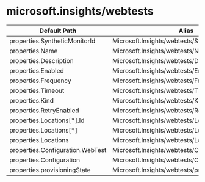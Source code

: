 # microsoft.insights/webtests

| Default Path | Alias |
|---|---|
| properties.SyntheticMonitorId | Microsoft.Insights/webtests/SyntheticMonitorId |
| properties.Name | Microsoft.Insights/webtests/Name |
| properties.Description | Microsoft.Insights/webtests/Description |
| properties.Enabled | Microsoft.Insights/webtests/Enabled |
| properties.Frequency | Microsoft.Insights/webtests/Frequency |
| properties.Timeout | Microsoft.Insights/webtests/Timeout |
| properties.Kind | Microsoft.Insights/webtests/Kind |
| properties.RetryEnabled | Microsoft.Insights/webtests/RetryEnabled |
| properties.Locations[*].Id | Microsoft.Insights/webtests/Locations[*].Id |
| properties.Locations[*] | Microsoft.Insights/webtests/Locations[*] |
| properties.Locations | Microsoft.Insights/webtests/Locations |
| properties.Configuration.WebTest | Microsoft.Insights/webtests/Configuration.WebTest |
| properties.Configuration | Microsoft.Insights/webtests/Configuration |
| properties.provisioningState | Microsoft.Insights/webtests/provisioningState |

